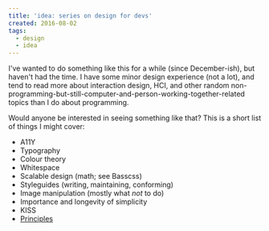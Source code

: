 ```yaml
---
title: 'idea: series on design for devs'
created: 2016-08-02
tags:
  - design
  - idea
---
```


I've wanted to do something like this for a while (since December-ish), but
haven't had the time. I have some minor design experience (not a lot), and
tend to read more about interaction design, HCI, and other random
non-programming-but-still-computer-and-person-working-together-related topics
than I do about programming.

Would anyone be interested in seeing something like that? This is a short list
of things I might cover:

* A11Y
* Typography
* Colour theory
* Whitespace
* Scalable design (math; see Basscss)
* Styleguides (writing, maintaining, conforming)
* Image manipulation (mostly what _not_ to do)
* Importance and longevity of simplicity
* KISS
* [Principles](http://jxnblk.com/principles/)
